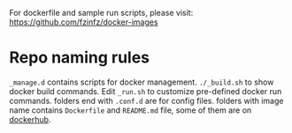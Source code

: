 For dockerfile and sample run scripts, please visit: 
https://github.com/fzinfz/docker-images

# Repo naming rules
`_manage.d` contains scripts for docker management.
`./_build.sh` to show docker build commands.
Edit `_run.sh` to customize pre-defined docker run commands.
folders end with `.conf.d` are for config files.
folders with image name contains `Dockerfile` and `README.md` file, some of them are on [dockerhub](https://hub.docker.com/r/fzinfz/).
